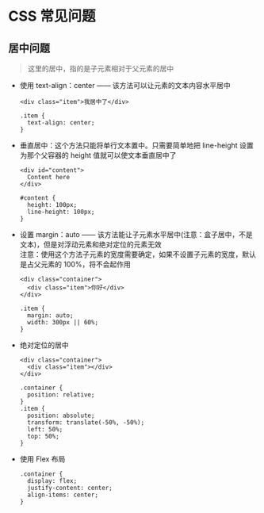 # CSS 常见问题

## 居中问题

> 这里的居中，指的是子元素相对于父元素的居中

- 使用 text-align：center —— 该方法可以让元素的文本内容水平居中

  ```
  <div class="item">我居中了</div>

  .item {
    text-align: center;
  }
  ```

- 垂直居中：这个方法只能将单行文本置中。只需要简单地把 line-height 设置为那个父容器的 height 值就可以使文本垂直居中了

  ```
  <div id="content">
    Content here
  </div>

  #content {
    height: 100px;
    line-height: 100px;
  }
  ```

- 设置 margin：auto —— 该方法能让子元素水平居中(注意：盒子居中，不是文本)，但是对浮动元素和绝对定位的元素无效<br>
  注意：使用这个方法子元素的宽度需要确定，如果不设置子元素的宽度，默认是占父元素的 100%，将不会起作用

  ```
  <div class="container">
    <div class="item">你好</div>
  </div>

  .item {
    margin: auto;
    width: 300px || 60%;
  }
  ```

- 绝对定位的居中

  ```
  <div class="container">
    <div class="item"></div>
  </div>

  .container {
    position: relative;
  }
  .item {
    position: absolute;
    transform: translate(-50%, -50%);
    left: 50%;
    top: 50%;
  }
  ```

- 使用 Flex 布局

  ```
  .container {
    display: flex;
    justify-content: center;
    align-items: center;
  }
  ```
